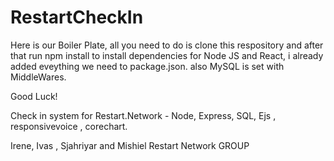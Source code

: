 # RestartCheckIn

Here is our Boiler Plate, all you need to do is clone this respository and after that run npm install to install dependencies for Node JS and React, i already added eveything we need to package.json.
also MySQL is set with MiddleWares.

Good Luck!

Check in system for Restart.Network - Node, Express, SQL, Ejs , responsivevoice , corechart.

Irene, Ivas , Sjahriyar and  Mishiel Restart Network GROUP
